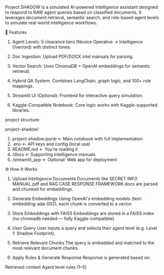 Project SHADOW is a simulated AI-powered intelligence assistant designed to respond to RAW agent queries based on classified documents. It leverages document retrieval, semantic search, and role-based agent levels to simulate real-world intelligence workflows.

📌 Features
 
1. Agent Levels: 5 clearance tiers (Novice Operative → Intelligence Overlord) with distinct tones.

2. Doc Ingestion: Upload PDF/DOCX intel manuals for parsing.

3. Vector Search: Uses ChromaDB + OpenAI embeddings for semantic retrieval.

4. Hybrid QA System: Combines LangChain, graph logic, and 100+ rule mappings.

5. Streamlit UI (Optional): Frontend for interactive query simulation.

6. Kaggle-Compatible Notebook: Core logic works with Kaggle-supported libraries.

project structure:

project-shadow/
1. project-shadow.ipynb       ← Main notebook with full implementation
2. .env                        ← API keys and config (local use)
3. README.md                   ← You're reading it
4.  /docs                       ← Supporting intelligence manuals
5. /streamlit_app              ← Optional: Web app for deployment

⚙️ How It Works

1. Upload Intelligence Documents
Documents like SECRET INFO MANUAL.pdf and RAG CASE RESPONSE FRAMEWORK.docx are parsed and chunked for embeddings.

2. Generate Embeddings
Using OpenAI's embedding models (text-embedding-ada-002), each chunk is converted to a vector.

3. Store Embeddings with FAISS
Embeddings are stored in a FAISS index (no chromadb needed — fully Kaggle-compatible).

4. User Query
User inputs a query and selects their agent level (e.g. Level 1: Shadow Footprint).

5. Retrieve Relevant Chunks
The query is embedded and matched to the most relevant document chunks.

6. Apply Rules & Generate Response
Response is generated based on:

Retrieved context
Agent level rules (1–5)

 
